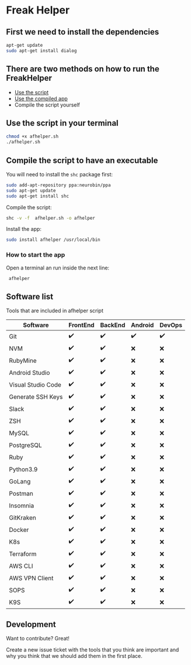 # Freak Helper

## First we need to install the dependencies

```sh
apt-get update 
sudo apt-get install dialog
```

## There are two methods on how to run the FreakHelper

- [Use the script](https://github.com/ViralOne/freak_helper/blob/master/afhelper.sh)
- [Use the compiled app](https://github.com/viralone/freak_helper/releases)
- Compile the script yourself

## Use the script in your terminal

```sh
chmod +x afhelper.sh
./afhelper.sh
```

## Compile the script to have an executable

You will need to install the `shc` package first:

```sh
sudo add-apt-repository ppa:neurobin/ppa
sudo apt-get update
sudo apt-get install shc
```

Compile the script:

```sh
shc -v -f  afhelper.sh -o afhelper
```

Install the app:

```sh
sudo install afhelper /usr/local/bin
```

### How to start the app

Open a terminal an run inside the next line:

```sh
 afhelper
```

## Software list

Tools that are included in afhelper script

| Software | FrontEnd | BackEnd | Android | DevOps |
| ------ | ------ | ------ | ------ | ------ |
| Git | :heavy_check_mark: | :heavy_check_mark: | :heavy_check_mark: | :heavy_check_mark: |
| NVM | :heavy_check_mark: | :heavy_check_mark: | :x: | :x: |
| RubyMine | :heavy_check_mark: | :heavy_check_mark: | :x: | :x: |
| Android Studio | :heavy_check_mark: | :heavy_check_mark: | :x: | :x: |
| Visual Studio Code | :heavy_check_mark: | :heavy_check_mark: | :x: | :x: |
| Generate SSH Keys | :heavy_check_mark: | :heavy_check_mark: | :x: | :x: |
| Slack | :heavy_check_mark: | :heavy_check_mark: | :x: | :x: |
| ZSH | :heavy_check_mark: | :heavy_check_mark: | :x: | :x: |
| MySQL | :heavy_check_mark: | :heavy_check_mark: | :x: | :x: |
| PostgreSQL | :heavy_check_mark: | :heavy_check_mark: | :x: | :x: |
| Ruby | :heavy_check_mark: | :heavy_check_mark: | :x: | :x: |
| Python3.9 | :heavy_check_mark: | :heavy_check_mark: | :x: | :x: |
| GoLang | :heavy_check_mark: | :heavy_check_mark: | :x: | :x: |
| Postman | :heavy_check_mark: | :heavy_check_mark: | :x: | :x: |
| Insomnia | :heavy_check_mark: | :heavy_check_mark: | :x: | :x: |
| GitKraken | :heavy_check_mark: | :heavy_check_mark: | :x: | :x: |
| Docker | :heavy_check_mark: | :heavy_check_mark: | :x: | :x: |
| K8s | :heavy_check_mark: | :heavy_check_mark: | :x: | :x: |
| Terraform | :heavy_check_mark: | :heavy_check_mark: | :x: | :x: |
| AWS CLI | :heavy_check_mark: | :heavy_check_mark: | :x: | :x: |
| AWS VPN Client | :heavy_check_mark: | :heavy_check_mark: | :x: | :x: |
| SOPS | :heavy_check_mark: | :heavy_check_mark: | :x: | :x: |
| K9S | :heavy_check_mark: | :heavy_check_mark: | :x: | :x: |

## Development

Want to contribute? Great!

Create a new issue ticket with the tools that you think are important and why you think that we should add them in the first place.
